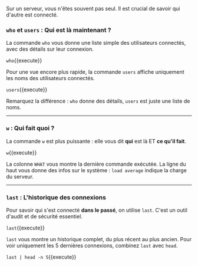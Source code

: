 Sur un serveur, vous n'êtes souvent pas seul. Il est crucial de savoir qui d'autre est connecté.

### `who` et `users` : Qui est là maintenant ?

La commande `who` vous donne une liste simple des utilisateurs connectés, avec des détails sur leur connexion.

`who`{{execute}}

Pour une vue encore plus rapide, la commande `users` affiche uniquement les noms des utilisateurs connectés.

`users`{{execute}}

Remarquez la différence : `who` donne des détails, `users` est juste une liste de noms.

---

### `w` : Qui fait quoi ?

La commande `w` est plus puissante : elle vous dit **qui** est là ET **ce qu'il fait**.

`w`{{execute}}

La colonne `WHAT` vous montre la dernière commande exécutée. La ligne du haut vous donne des infos sur le système : `load average` indique la charge du serveur.

---

### `last` : L'historique des connexions

Pour savoir qui s'est connecté **dans le passé**, on utilise `last`. C'est un outil d'audit et de sécurité essentiel.

`last`{{execute}}

`last` vous montre un historique complet, du plus récent au plus ancien. Pour voir uniquement les 5 dernières connexions, combinez `last` avec `head`.

`last | head -n 5`{{execute}}